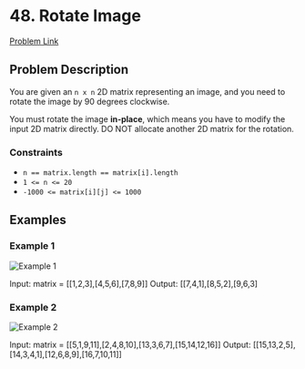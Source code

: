# 48. Rotate Image

[Problem Link](https://leetcode.com/problems/rotate-image/description/)

## Problem Description
You are given an `n x n` 2D matrix representing an image, and you need to rotate the image by 90 degrees clockwise. 

You must rotate the image **in-place**, which means you have to modify the input 2D matrix directly. DO NOT allocate another 2D matrix for the rotation.

### Constraints
- `n == matrix.length == matrix[i].length`
- `1 <= n <= 20`
- `-1000 <= matrix[i][j] <= 1000`

## Examples

### Example 1
![Example 1](https://assets.leetcode.com/uploads/2020/08/28/mat1.jpg)

Input: matrix = [[1,2,3],[4,5,6],[7,8,9]]
Output: [[7,4,1],[8,5,2],[9,6,3]

### Example 2
![Example 2](https://assets.leetcode.com/uploads/2020/08/28/mat2.jpg)

Input: matrix = [[5,1,9,11],[2,4,8,10],[13,3,6,7],[15,14,12,16]]
Output: [[15,13,2,5],[14,3,4,1],[12,6,8,9],[16,7,10,11]]